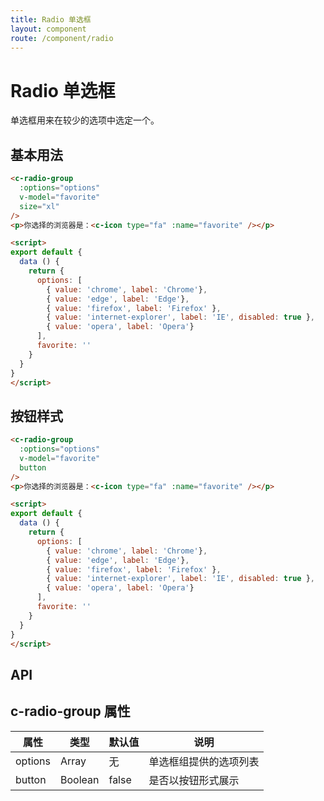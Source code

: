 ```yaml
---
title: Radio 单选框
layout: component
route: /component/radio
---
```


# Radio 单选框

单选框用来在较少的选项中选定一个。

## 基本用法

```html
<c-radio-group
  :options="options"
  v-model="favorite"
  size="xl"
/>
<p>你选择的浏览器是：<c-icon type="fa" :name="favorite" /></p>

<script>
export default {
  data () {
    return {
      options: [
        { value: 'chrome', label: 'Chrome'},
        { value: 'edge', label: 'Edge'},
        { value: 'firefox', label: 'Firefox' },
        { value: 'internet-explorer', label: 'IE', disabled: true },
        { value: 'opera', label: 'Opera'}
      ],
      favorite: ''
    }
  }
}
</script>
```

## 按钮样式

```html
<c-radio-group
  :options="options"
  v-model="favorite"
  button
/>
<p>你选择的浏览器是：<c-icon type="fa" :name="favorite" /></p>

<script>
export default {
  data () {
    return {
      options: [
        { value: 'chrome', label: 'Chrome'},
        { value: 'edge', label: 'Edge'},
        { value: 'firefox', label: 'Firefox' },
        { value: 'internet-explorer', label: 'IE', disabled: true },
        { value: 'opera', label: 'Opera'}
      ],
      favorite: ''
    }
  }
}
</script>
```

## API

## c-radio-group 属性

| 属性 | 类型 | 默认值 | 说明 |
|-----|------|-------|-----|
| options | Array | 无 | 单选框组提供的选项列表 |
| button | Boolean | false | 是否以按钮形式展示 |

